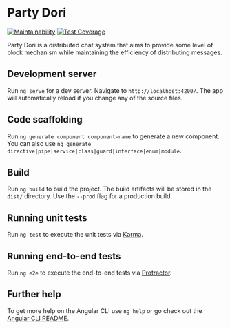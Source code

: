 # Party Dori

[![Maintainability](https://api.codeclimate.com/v1/badges/1b5a34ef8993beadbbb0/maintainability)](https://codeclimate.com/github/louderzone/party-dori/maintainability)
[![Test Coverage](https://api.codeclimate.com/v1/badges/1b5a34ef8993beadbbb0/test_coverage)](https://codeclimate.com/github/louderzone/party-dori/test_coverage)

Party Dori is a distributed chat system
that aims to provide some level of block mechanism
while maintaining the efficiency of distributing messages.

## Development server

Run `ng serve` for a dev server. Navigate to `http://localhost:4200/`. The app will automatically reload if you change any of the source files.

## Code scaffolding

Run `ng generate component component-name` to generate a new component. You can also use `ng generate directive|pipe|service|class|guard|interface|enum|module`.

## Build

Run `ng build` to build the project. The build artifacts will be stored in the `dist/` directory. Use the `--prod` flag for a production build.

## Running unit tests

Run `ng test` to execute the unit tests via [Karma](https://karma-runner.github.io).

## Running end-to-end tests

Run `ng e2e` to execute the end-to-end tests via [Protractor](http://www.protractortest.org/).

## Further help

To get more help on the Angular CLI use `ng help` or go check out the [Angular CLI README](https://github.com/angular/angular-cli/blob/master/README.md).
